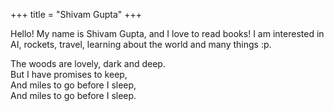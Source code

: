 +++
title = "Shivam Gupta"
+++

Hello! My name is Shivam Gupta, and I love to read books! I am interested in AI, rockets, travel, learning about the world and many things :p.

The woods are lovely, dark and deep.  
But I have promises to keep,  
And miles to go before I sleep,  
And miles to go before I sleep.
